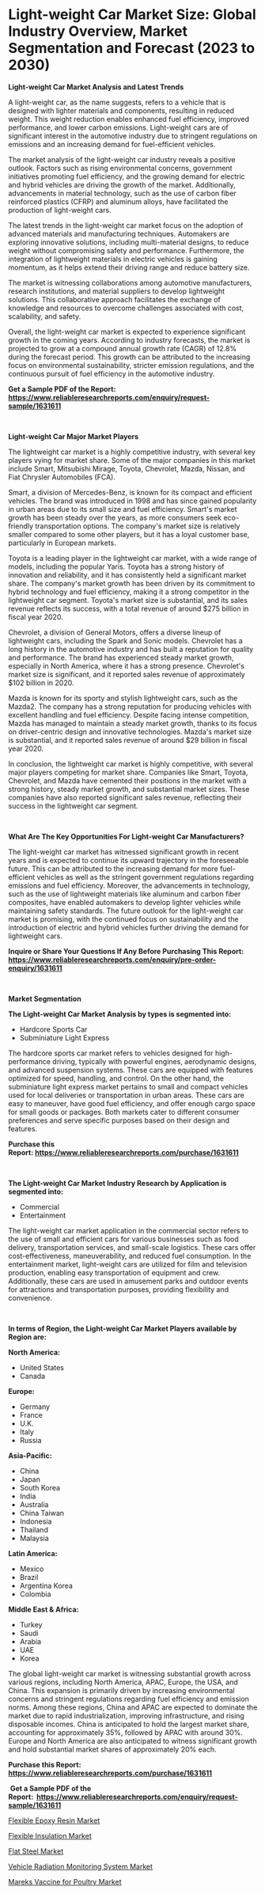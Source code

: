 <p><h1>Light-weight Car Market Size: Global Industry Overview, Market Segmentation and Forecast (2023 to 2030)</h1></p><p><strong>Light-weight Car Market Analysis and Latest Trends</strong></p>
<p><p>A light-weight car, as the name suggests, refers to a vehicle that is designed with lighter materials and components, resulting in reduced weight. This weight reduction enables enhanced fuel efficiency, improved performance, and lower carbon emissions. Light-weight cars are of significant interest in the automotive industry due to stringent regulations on emissions and an increasing demand for fuel-efficient vehicles.</p><p>The market analysis of the light-weight car industry reveals a positive outlook. Factors such as rising environmental concerns, government initiatives promoting fuel efficiency, and the growing demand for electric and hybrid vehicles are driving the growth of the market. Additionally, advancements in material technology, such as the use of carbon fiber reinforced plastics (CFRP) and aluminum alloys, have facilitated the production of light-weight cars.</p><p>The latest trends in the light-weight car market focus on the adoption of advanced materials and manufacturing techniques. Automakers are exploring innovative solutions, including multi-material designs, to reduce weight without compromising safety and performance. Furthermore, the integration of lightweight materials in electric vehicles is gaining momentum, as it helps extend their driving range and reduce battery size.</p><p>The market is witnessing collaborations among automotive manufacturers, research institutions, and material suppliers to develop lightweight solutions. This collaborative approach facilitates the exchange of knowledge and resources to overcome challenges associated with cost, scalability, and safety.</p><p>Overall, the light-weight car market is expected to experience significant growth in the coming years. According to industry forecasts, the market is projected to grow at a compound annual growth rate (CAGR) of 12.8% during the forecast period. This growth can be attributed to the increasing focus on environmental sustainability, stricter emission regulations, and the continuous pursuit of fuel efficiency in the automotive industry.</p></p>
<p><strong>Get a Sample PDF of the Report:&nbsp; <a href="https://www.reliableresearchreports.com/enquiry/request-sample/1631611">https://www.reliableresearchreports.com/enquiry/request-sample/1631611</a></strong></p>
<p>&nbsp;</p>
<p><strong>Light-weight Car Major Market Players</strong></p>
<p><p>The lightweight car market is a highly competitive industry, with several key players vying for market share. Some of the major companies in this market include Smart, Mitsubishi Mirage, Toyota, Chevrolet, Mazda, Nissan, and Fiat Chrysler Automobiles (FCA). </p><p>Smart, a division of Mercedes-Benz, is known for its compact and efficient vehicles. The brand was introduced in 1998 and has since gained popularity in urban areas due to its small size and fuel efficiency. Smart's market growth has been steady over the years, as more consumers seek eco-friendly transportation options. The company's market size is relatively smaller compared to some other players, but it has a loyal customer base, particularly in European markets.</p><p>Toyota is a leading player in the lightweight car market, with a wide range of models, including the popular Yaris. Toyota has a strong history of innovation and reliability, and it has consistently held a significant market share. The company's market growth has been driven by its commitment to hybrid technology and fuel efficiency, making it a strong competitor in the lightweight car segment. Toyota's market size is substantial, and its sales revenue reflects its success, with a total revenue of around $275 billion in fiscal year 2020.</p><p>Chevrolet, a division of General Motors, offers a diverse lineup of lightweight cars, including the Spark and Sonic models. Chevrolet has a long history in the automotive industry and has built a reputation for quality and performance. The brand has experienced steady market growth, especially in North America, where it has a strong presence. Chevrolet's market size is significant, and it reported sales revenue of approximately $102 billion in 2020.</p><p>Mazda is known for its sporty and stylish lightweight cars, such as the Mazda2. The company has a strong reputation for producing vehicles with excellent handling and fuel efficiency. Despite facing intense competition, Mazda has managed to maintain a steady market growth, thanks to its focus on driver-centric design and innovative technologies. Mazda's market size is substantial, and it reported sales revenue of around $29 billion in fiscal year 2020.</p><p>In conclusion, the lightweight car market is highly competitive, with several major players competing for market share. Companies like Smart, Toyota, Chevrolet, and Mazda have cemented their positions in the market with a strong history, steady market growth, and substantial market sizes. These companies have also reported significant sales revenue, reflecting their success in the lightweight car segment.</p></p>
<p>&nbsp;</p>
<p><strong>What Are The Key Opportunities For Light-weight Car Manufacturers?</strong></p>
<p><p>The light-weight car market has witnessed significant growth in recent years and is expected to continue its upward trajectory in the foreseeable future. This can be attributed to the increasing demand for more fuel-efficient vehicles as well as the stringent government regulations regarding emissions and fuel efficiency. Moreover, the advancements in technology, such as the use of lightweight materials like aluminum and carbon fiber composites, have enabled automakers to develop lighter vehicles while maintaining safety standards. The future outlook for the light-weight car market is promising, with the continued focus on sustainability and the introduction of electric and hybrid vehicles further driving the demand for lightweight cars.</p></p>
<p><strong>Inquire or Share Your Questions If Any Before Purchasing This Report: <a href="https://www.reliableresearchreports.com/enquiry/pre-order-enquiry/1631611">https://www.reliableresearchreports.com/enquiry/pre-order-enquiry/1631611</a></strong></p>
<p>&nbsp;</p>
<p><strong>Market Segmentation</strong></p>
<p><strong>The Light-weight Car Market Analysis by types is segmented into:</strong></p>
<p><ul><li>Hardcore Sports Car</li><li>Subminiature Light Express</li></ul></p>
<p><p>The hardcore sports car market refers to vehicles designed for high-performance driving, typically with powerful engines, aerodynamic designs, and advanced suspension systems. These cars are equipped with features optimized for speed, handling, and control. On the other hand, the subminiature light express market pertains to small and compact vehicles used for local deliveries or transportation in urban areas. These cars are easy to maneuver, have good fuel efficiency, and offer enough cargo space for small goods or packages. Both markets cater to different consumer preferences and serve specific purposes based on their design and features.</p></p>
<p><strong>Purchase this Report:&nbsp;<a href="https://www.reliableresearchreports.com/purchase/1631611">https://www.reliableresearchreports.com/purchase/1631611</a></strong></p>
<p>&nbsp;</p>
<p><strong>The Light-weight Car Market Industry Research by Application is segmented into:</strong></p>
<p><ul><li>Commercial</li><li>Entertainment</li></ul></p>
<p><p>The light-weight car market application in the commercial sector refers to the use of small and efficient cars for various businesses such as food delivery, transportation services, and small-scale logistics. These cars offer cost-effectiveness, maneuverability, and reduced fuel consumption. In the entertainment market, light-weight cars are utilized for film and television production, enabling easy transportation of equipment and crew. Additionally, these cars are used in amusement parks and outdoor events for attractions and transportation purposes, providing flexibility and convenience.</p></p>
<p>&nbsp;</p>
<p><strong>In terms of Region, the Light-weight Car Market Players available by Region are:</strong></p>
<p>
    <p> <strong> North America: </strong>
        <ul>
            <li>United States</li>
            <li>Canada</li>
        </ul>
        </p> 
    <p> <strong> Europe: </strong>
        <ul>
            <li>Germany</li>
            <li>France</li>
            <li>U.K.</li>
            <li>Italy</li>
            <li>Russia</li>
        </ul>
        </p> 
    <p> <strong> Asia-Pacific: </strong>
        <ul>
            <li>China</li>
            <li>Japan</li>
            <li>South Korea</li>
            <li>India</li>
            <li>Australia</li>
            <li>China Taiwan</li>
            <li>Indonesia</li>
            <li>Thailand</li>
            <li>Malaysia</li>
        </ul>
        </p> 
    <p> <strong> Latin America: </strong>
        <ul>
            <li>Mexico</li>
            <li>Brazil</li>
            <li>Argentina Korea</li>
            <li>Colombia</li>
        </ul>
        </p> 
    <p> <strong> Middle East & Africa: </strong>
        <ul>
            <li>Turkey</li>
            <li>Saudi</li>
            <li>Arabia</li>
            <li>UAE</li>
            <li>Korea</li>
        </ul>
    </p>
    </p>
<p><p>The global light-weight car market is witnessing substantial growth across various regions, including North America, APAC, Europe, the USA, and China. This expansion is primarily driven by increasing environmental concerns and stringent regulations regarding fuel efficiency and emission norms. Among these regions, China and APAC are expected to dominate the market due to rapid industrialization, improving infrastructure, and rising disposable incomes. China is anticipated to hold the largest market share, accounting for approximately 35%, followed by APAC with around 30%. Europe and North America are also anticipated to witness significant growth and hold substantial market shares of approximately 20% each.</p></p>
<p><strong>Purchase this Report: <a href="https://www.reliableresearchreports.com/purchase/1631611">https://www.reliableresearchreports.com/purchase/1631611</a></strong></p>
<p>&nbsp;<strong>Get a Sample PDF of the Report:&nbsp;&nbsp;<a href="https://www.reliableresearchreports.com/enquiry/request-sample/1631611">https://www.reliableresearchreports.com/enquiry/request-sample/1631611</a></strong></p>
<p><strong></strong></p>
<p><p><a href="https://medium.com/@shiv151299/flexible-epoxy-resin-market-outlook-industry-overview-and-forecast-2023-to-2030-ffb51ec047fc">Flexible Epoxy Resin Market</a></p><p><a href="https://medium.com/@yashreports27/flexible-insulation-market-analysis-and-sze-forecasted-for-period-from-2023-to-2030-13fd491d86f9">Flexible Insulation Market</a></p><p><a href="https://medium.com/@primeyash92/flat-steel-market-competitive-analysis-market-trends-and-forecast-to-2030-73ff14492d2e">Flat Steel Market</a></p><p><a href="https://github.com/marloy8/Market-Research-Report-List-1/blob/main/vehicle-radiation-monitoring-system-market.md">Vehicle Radiation Monitoring System Market</a></p><p><a href="https://github.com/aliciawhite5576/Market-Research-Report-List-1/blob/main/mareks-vaccine-for-poultry-market.md">Mareks Vaccine for Poultry Market</a></p></p>
